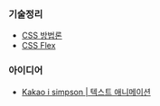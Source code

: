 ### 기술정리
- [CSS 방법론](CSS-방법론)
- [CSS Flex](CSS-Flex)

### 아이디어
- [Kakao i simpson | 텍스트 애니메이션](https://www.youtube.com/watch?v=fzXwGQeVNI4)